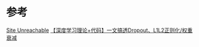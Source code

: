 


# 参考
[Site Unreachable](https://zhuanlan.zhihu.com/p/147029320)
[【深度学习理论+代码】一文搞透Dropout、L1L2正则化/权重衰减](https://www.yuque.com/zhaoluyang/ai/ev104n#nSFH0)
